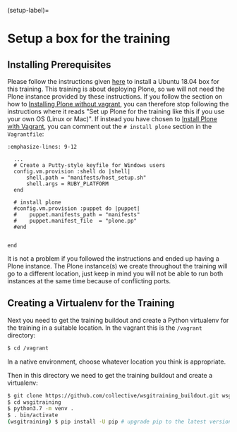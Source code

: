 (setup-label)=

# Setup a box for the training

## Installing Prerequisites

Please follow the instructions given [here](https://training.plone.org/5/plone_training_config/instructions.html) to install a Ubuntu 18.04 box for this training.
This training is about deploying Plone, so we will not need the Plone instance provided by these instructions.
If you follow the section on how to [Installing Plone without vagrant](https://training.plone.org/5/plone_training_config/instructions.html#installing-plone-without-vagrant), you can therefore stop following the instructions where it reads "Set up Plone for the training like this if you use your own OS (Linux or Mac)".
If instead you have chosen to [Install Plone with Vagrant](https://training.plone.org/5/plone_training_config/instructions.html#installing-plone-with-vagrant), you can comment out the `# install plone` section in the `Vagrantfile`:

```{code-block} bash
:emphasize-lines: 9-12

  ...
  # Create a Putty-style keyfile for Windows users
  config.vm.provision :shell do |shell|
      shell.path = "manifests/host_setup.sh"
      shell.args = RUBY_PLATFORM
  end

  # install plone
  #config.vm.provision :puppet do |puppet|
  #    puppet.manifests_path = "manifests"
  #    puppet.manifest_file  = "plone.pp"
  #end


end
```

It is not a problem if you followed the instructions and ended up having a Plone instance.
The Plone instance(s) we create throughout the training will go to a different location, just keep in mind you will not be able to run both instances at the same time because of conflicting ports.

## Creating a Virtualenv for the Training

Next you need to get the training buildout and create a Python virtualenv for the training in a suitable location.
In the vagrant this is the `/vagrant` directory:

```bash
$ cd /vagrant
```

In a native environment, choose whatever location you think is appropriate.

Then in this directory we need to get the training buildout and create a virtualenv:

```bash
$ git clone https://github.com/collective/wsgitraining_buildout.git wsgitraining
$ cd wsgitraining
$ python3.7 -m venv .
$ . bin/activate
(wsgitraining) $ pip install -U pip # upgrade pip to the latest version
```
